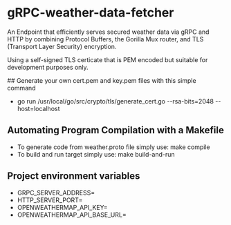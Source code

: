 # gRPC-weather-data-fetcher
An Endpoint that efficiently serves secured weather data via gRPC and HTTP by combining Protocol Buffers, the Gorilla Mux router, and TLS (Transport Layer Security) encryption.

Using a self-signed TLS certicate that is PEM encoded but suitable for development purposes only.

## Generate your own cert.pem and key.pem files with this simple command
- go run /usr/local/go/src/crypto/tls/generate_cert.go --rsa-bits=2048 --host=localhost

## Automating Program Compilation with a Makefile
- To generate code from weather.proto file simply use: make compile
- To build and run target simply use: make build-and-run

## Project environment variables
- GRPC_SERVER_ADDRESS=
- HTTP_SERVER_PORT=
- OPENWEATHERMAP_API_KEY=
- OPENWEATHERMAP_API_BASE_URL=


